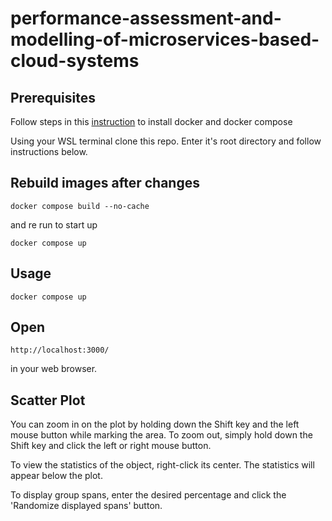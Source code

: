 # performance-assessment-and-modelling-of-microservices-based-cloud-systems

## Prerequisites

Follow steps in this [instruction](https://docs.docker.com/desktop/install/windows-install/) to install docker and docker compose

Using your WSL terminal clone this repo. Enter it's root directory and follow instructions below.

## Rebuild images after changes

```
docker compose build --no-cache
```

and re run to start up

```
docker compose up
```

## Usage

```
docker compose up
```

## Open

```
http://localhost:3000/
```

in your web browser.

## Scatter Plot

You can zoom in on the plot by holding down the Shift key and the left mouse button while marking the area. To zoom out, simply hold down the Shift key and click the left or right mouse button.

To view the statistics of the object, right-click its center. The statistics will appear below the plot.

To display group spans, enter the desired percentage and click the 'Randomize displayed spans' button.
